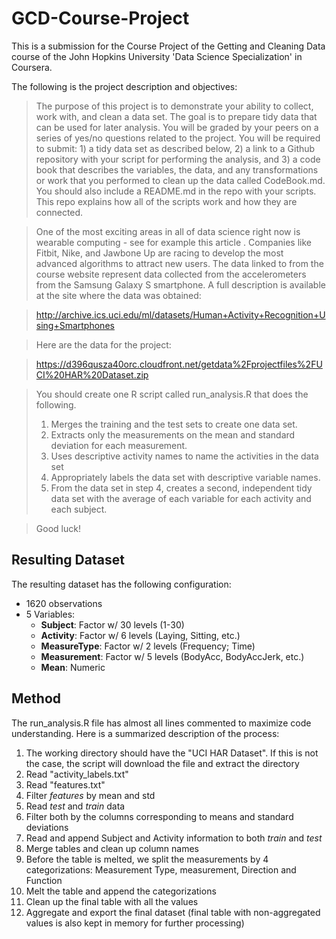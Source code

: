 GCD-Course-Project
==================

This is a submission for the Course Project of the Getting and Cleaning Data course of the John Hopkins University 'Data Science Specialization' in Coursera.

The following is the project description and objectives:

> The purpose of this project is to demonstrate your ability to collect, work with, and clean a data set. The goal is to prepare tidy data that can be used for later analysis. You will be graded by your peers on a series of yes/no questions related to the project. You will be required to submit: 1) a tidy data set as described below, 2) a link to a Github repository with your script for performing the analysis, and 3) a code book that describes the variables, the data, and any transformations or work that you performed to clean up the data called CodeBook.md. You should also include a README.md in the repo with your scripts. This repo explains how all of the scripts work and how they are connected.  

> One of the most exciting areas in all of data science right now is wearable computing - see for example this article . Companies like Fitbit, Nike, and Jawbone Up are racing to develop the most advanced algorithms to attract new users. The data linked to from the course website represent data collected from the accelerometers from the Samsung Galaxy S smartphone. A full description is available at the site where the data was obtained: 

> http://archive.ics.uci.edu/ml/datasets/Human+Activity+Recognition+Using+Smartphones 

> Here are the data for the project: 

> https://d396qusza40orc.cloudfront.net/getdata%2Fprojectfiles%2FUCI%20HAR%20Dataset.zip 

> You should create one R script called run_analysis.R that does the following. 
> 1. Merges the training and the test sets to create one data set.
> 2. Extracts only the measurements on the mean and standard deviation for each measurement. 
> 3. Uses descriptive activity names to name the activities in the data set
> 4. Appropriately labels the data set with descriptive variable names. 
> 5. From the data set in step 4, creates a second, independent tidy data set with the average of each variable for each activity and each subject.

> Good luck!

Resulting Dataset
---

The resulting dataset has the following configuration:

* 1620 observations
* 5 Variables:
    * __Subject__: Factor w/ 30 levels (1-30)
    * __Activity__: Factor w/ 6 levels (Laying, Sitting, etc.)
    * __MeasureType__: Factor w/ 2 levels (Frequency; Time)
    * __Measurement__: Factor w/ 5 levels (BodyAcc, BodyAccJerk, etc.)
    * __Mean__: Numeric

Method
---

The run_analysis.R file has almost all lines commented to maximize code understanding. Here is a summarized description of the process:

1. The working directory should have the "UCI HAR Dataset". If this is not the case, the script will download the file and extract the directory
2. Read "activity_labels.txt"
3. Read "features.txt"
4. Filter *features* by mean and std
5. Read *test* and *train* data
6. Filter both by the columns corresponding to means and standard deviations
7. Read and append Subject and Activity information to both *train* and *test*
8. Merge tables and clean up column names
9. Before the table is melted, we split the measurements by 4 categorizations: Measurement Type, measurement, Direction and Function
10. Melt the table and append the categorizations
11. Clean up the final table with all the values
12. Aggregate and export the final dataset (final table with non-aggregated values is also kept in memory for further processing)
